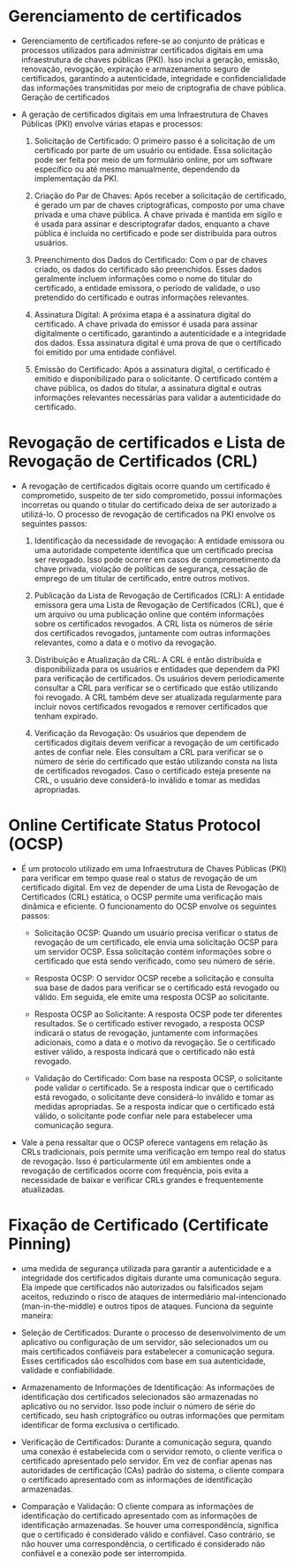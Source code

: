  # Gerenciamento de certificados

* Gerenciamento de certificados refere-se ao conjunto de práticas e processos utilizados para administrar certificados digitais em uma infraestrutura de chaves públicas (PKI). Isso inclui a geração, emissão, renovação, revogação, expiração e armazenamento seguro de certificados, garantindo a autenticidade, integridade e confidencialidade das informações transmitidas por meio de criptografia de chave pública.
Geração de certificados

* A geração de certificados digitais em uma Infraestrutura de Chaves Públicas (PKI) envolve várias etapas e processos:

    1. Solicitação de Certificado: O primeiro passo é a solicitação de um certificado por parte de um usuário ou entidade. Essa solicitação pode ser feita por meio de um formulário online, por um software específico ou até mesmo manualmente, dependendo da implementação da PKI.

    2. Criação do Par de Chaves: Após receber a solicitação de certificado, é gerado um par de chaves criptográficas, composto por uma chave privada e uma chave pública. A chave privada é mantida em sigilo e é usada para assinar e descriptografar dados, enquanto a chave pública é incluída no certificado e pode ser distribuída para outros usuários.

    3. Preenchimento dos Dados do Certificado: Com o par de chaves criado, os dados do certificado são preenchidos. Esses dados geralmente incluem informações como o nome do titular do certificado, a entidade emissora, o período de validade, o uso pretendido do certificado e outras informações relevantes.

    4. Assinatura Digital: A próxima etapa é a assinatura digital do certificado. A chave privada do emissor é usada para assinar digitalmente o certificado, garantindo a autenticidade e a integridade dos dados. Essa assinatura digital é uma prova de que o certificado foi emitido por uma entidade confiável.

    5. Emissão do Certificado: Após a assinatura digital, o certificado é emitido e disponibilizado para o solicitante. O certificado contém a chave pública, os dados do titular, a assinatura digital e outras informações relevantes necessárias para validar a autenticidade do certificado.

#  Revogação de certificados e Lista de Revogação de Certificados (CRL)

* A revogação de certificados digitais ocorre quando um certificado é comprometido, suspeito de ter sido comprometido, possui informações incorretas ou quando o titular do certificado deixa de ser autorizado a utilizá-lo. O processo de revogação de certificados na PKI envolve os seguintes passos:

    1. Identificação da necessidade de revogação: A entidade emissora ou uma autoridade competente identifica que um certificado precisa ser revogado. Isso pode ocorrer em casos de comprometimento da chave privada, violação de políticas de segurança, cessação de emprego de um titular de certificado, entre outros motivos.

    2. Publicação da Lista de Revogação de Certificados (CRL): A entidade emissora gera uma Lista de Revogação de Certificados (CRL), que é um arquivo ou uma publicação online que contém informações sobre os certificados revogados. A CRL lista os números de série dos certificados revogados, juntamente com outras informações relevantes, como a data e o motivo da revogação.

    3. Distribuição e Atualização da CRL: A CRL é então distribuída e disponibilizada para os usuários e entidades que dependem da PKI para verificação de certificados. Os usuários devem periodicamente consultar a CRL para verificar se o certificado que estão utilizando foi revogado. A CRL também deve ser atualizada regularmente para incluir novos certificados revogados e remover certificados que tenham expirado.

    4. Verificação da Revogação: Os usuários que dependem de certificados digitais devem verificar a revogação de um certificado antes de confiar nele. Eles consultam a CRL para verificar se o número de série do certificado que estão utilizando consta na lista de certificados revogados. Caso o certificado esteja presente na CRL, o usuário deve considerá-lo inválido e tomar as medidas apropriadas.

# Online Certificate Status Protocol (OCSP)

* É um protocolo utilizado em uma Infraestrutura de Chaves Públicas (PKI) para verificar em tempo quase real o status de revogação de um certificado digital. Em vez de depender de uma Lista de Revogação de Certificados (CRL) estática, o OCSP permite uma verificação mais dinâmica e eficiente. O funcionamento do OCSP envolve os seguintes passos:

   -  Solicitação OCSP: Quando um usuário precisa verificar o status de revogação de um certificado, ele envia uma solicitação OCSP para um servidor OCSP. Essa solicitação contém informações sobre o certificado que está sendo verificado, como seu número de série.

    -  Resposta OCSP: O servidor OCSP recebe a solicitação e consulta sua base de dados para verificar se o certificado está revogado ou válido. Em seguida, ele emite uma resposta OCSP ao solicitante.

    - Resposta OCSP ao Solicitante: A resposta OCSP pode ter diferentes resultados. Se o certificado estiver revogado, a resposta OCSP indicará o status de revogação, juntamente com informações adicionais, como a data e o motivo da revogação. Se o certificado estiver válido, a resposta indicará que o certificado não está revogado.

    - Validação do Certificado: Com base na resposta OCSP, o solicitante pode validar o certificado. Se a resposta indicar que o certificado está revogado, o solicitante deve considerá-lo inválido e tomar as medidas apropriadas. Se a resposta indicar que o certificado está válido, o solicitante pode confiar nele para estabelecer uma comunicação segura.

* Vale a pena ressaltar que o OCSP oferece vantagens em relação às CRLs tradicionais, pois permite uma verificação em tempo real do status de revogação. Isso é particularmente útil em ambientes onde a revogação de certificados ocorre com frequência, pois evita a necessidade de baixar e verificar CRLs grandes e frequentemente atualizadas.

# Fixação de Certificado (Certificate Pinning)

*  uma medida de segurança utilizada para garantir a autenticidade e a integridade dos certificados digitais durante uma comunicação segura. Ela impede que certificados não autorizados ou falsificados sejam aceitos, reduzindo o risco de ataques de intermediário mal-intencionado (man-in-the-middle) e outros tipos de ataques. Funciona da seguinte maneira:

  -   Seleção de Certificados: Durante o processo de desenvolvimento de um aplicativo ou configuração de um servidor, são selecionados um ou mais certificados confiáveis para estabelecer a comunicação segura. Esses certificados são escolhidos com base em sua autenticidade, validade e confiabilidade.

  -   Armazenamento de Informações de Identificação: As informações de identificação dos certificados selecionados são armazenadas no aplicativo ou no servidor. Isso pode incluir o número de série do certificado, seu hash criptográfico ou outras informações que permitam identificar de forma exclusiva o certificado.

- Verificação de Certificados: Durante a comunicação segura, quando uma conexão é estabelecida com o servidor remoto, o cliente verifica o certificado apresentado pelo servidor. Em vez de confiar apenas nas autoridades de certificação (CAs) padrão do sistema, o cliente compara o certificado apresentado com as informações de identificação armazenadas.

- Comparação e Validação: O cliente compara as informações de identificação do certificado apresentado com as informações de identificação armazenadas. Se houver uma correspondência, significa que o certificado é considerado válido e confiável. Caso contrário, se não houver uma correspondência, o certificado é considerado não confiável e a conexão pode ser interrompida.